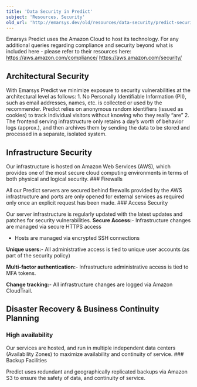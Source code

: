 ```yaml
---
title: 'Data Security in Predict'
subject: 'Resources, Security'
old_url: 'http://emarsys.dev/old/resources/data-security/predict-security/'
---
```


Emarsys Predict uses the Amazon Cloud to host its technology. For any additional queries regarding compliance and security beyond what is included here - please refer to their resources here: <https://aws.amazon.com/compliance/> <https://aws.amazon.com/security/>

Architectural Security
----------------------

 With Emarsys Predict we minimize exposure to security vulnerabilities at the architectural level as follows: 1. No Personally Identifiable Information (PII), such as email addresses, names, etc. is collected or used by the recommender. Predict relies on anonymous random identifiers (issued as cookies) to track individual visitors without knowing who they really “are”
2. The frontend serving infrastructure only retains a day’s worth of behavior logs (approx.), and then archives them by sending the data to be stored and processed in a separate, isolated system.

Infrastructure Security
-----------------------

 Our infrastructure is hosted on Amazon Web Services (AWS), which provides one of the most secure cloud computing environments in terms of both physical and logical security. ### Firewalls

 All our Predict servers are secured behind firewalls provided by the AWS infrastructure and ports are only opened for external services as required only once an explicit request has been made. ### Access Security

 Our server infrastructure is regularly updated with the latest updates and patches for security vulnerabilities. **Secure Access:**- Infrastructure changes are managed via secure HTTPS access
- Hosts are managed via encrypted SSH connections
 
**Unique users:**- All administrative access is tied to unique user accounts (as part of the security policy)
 
**Multi-factor authentication:**- Infrastructure administrative access is tied to MFA tokens.
 
**Change tracking:**- All infrastructure changes are logged via Amazon CloudTrail.

Disaster Recovery & Business Continuity Planning
------------------------------------------------

### High availability

 Our services are hosted, and run in multiple independent data centers (Availability Zones) to maximize availability and continuity of service. ### Backup Facilities

 Predict uses redundant and geographically replicated backups via Amazon S3 to ensure the safety of data, and continuity of service.